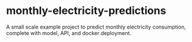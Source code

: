 # monthly-electricity-predictions
A small scale example project to predict monthly electricity consumption, complete with model, API, and docker deployment. 
